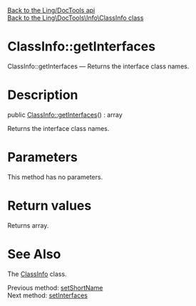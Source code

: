 [Back to the Ling/DocTools api](https://github.com/lingtalfi/DocTools/blob/master/doc/api/Ling/DocTools.md)<br>
[Back to the Ling\DocTools\Info\ClassInfo class](https://github.com/lingtalfi/DocTools/blob/master/doc/api/Ling/DocTools/Info/ClassInfo.md)


ClassInfo::getInterfaces
================



ClassInfo::getInterfaces — Returns the interface class names.




Description
================


public [ClassInfo::getInterfaces](https://github.com/lingtalfi/DocTools/blob/master/doc/api/Ling/DocTools/Info/ClassInfo/getInterfaces.md)() : array




Returns the interface class names.




Parameters
================

This method has no parameters.


Return values
================

Returns array.








See Also
================

The [ClassInfo](https://github.com/lingtalfi/DocTools/blob/master/doc/api/Ling/DocTools/Info/ClassInfo.md) class.

Previous method: [setShortName](https://github.com/lingtalfi/DocTools/blob/master/doc/api/Ling/DocTools/Info/ClassInfo/setShortName.md)<br>Next method: [setInterfaces](https://github.com/lingtalfi/DocTools/blob/master/doc/api/Ling/DocTools/Info/ClassInfo/setInterfaces.md)<br>

